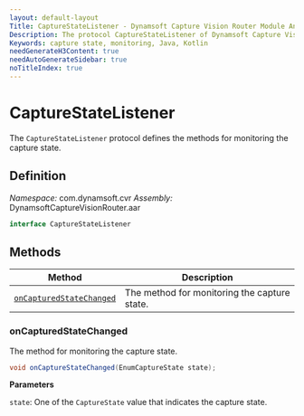 ```yaml
---
layout: default-layout
Title: CaptureStateListener - Dynamsoft Capture Vision Router Module Android Edition API Reference
Description: The protocol CaptureStateListener of Dynamsoft Capture Vision Router Module defines the methods for monitoring the capture state.
Keywords: capture state, monitoring, Java, Kotlin
needGenerateH3Content: true
needAutoGenerateSidebar: true
noTitleIndex: true
---
```


# CaptureStateListener

The `CaptureStateListener` protocol defines the methods for monitoring the capture state.

## Definition

*Namespace:* com.dynamsoft.cvr
*Assembly:* DynamsoftCaptureVisionRouter.aar

```java
interface CaptureStateListener
```

## Methods

| Method | Description |
|------- |-------------|
| [`onCapturedStateChanged`](#oncapturedstatechanged) | The method for monitoring the capture state. |

### onCapturedStateChanged

The method for monitoring the capture state.

```java
void onCaptureStateChanged(EnumCaptureState state);
```

**Parameters**

`state`: One of the `CaptureState` value that indicates the capture state.
